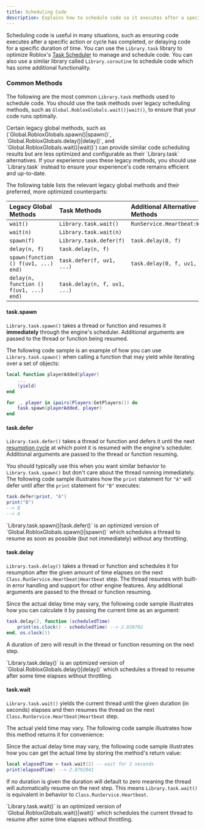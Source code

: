 ```yaml
---
title: Scheduling Code
description: Explains how to schedule code so it executes after a specific action or cycle has completed.
---
```


Scheduling code is useful in many situations, such as ensuring code executes after a specific action or cycle has completed, or delaying code for a specific duration of time. You can use the `Library.task` library to optimize Roblox's [Task Scheduler](../studio/microprofiler/task-scheduler.md) to manage and schedule code. You can also use a similar library called `Library.coroutine` to schedule code which has some additional functionality.

### Common Methods

The following are the most common `Library.task` methods used to schedule code. You should use the task methods over legacy scheduling methods, such as `Global.RobloxGlobals.wait()|wait()`, to ensure that your code runs optimally.

<Alert severity="warning">
Certain legacy global methods, such as (`Global.RobloxGlobals.spawn()|spawn()`, `Global.RobloxGlobals.delay()|delay()`, and `Global.RobloxGlobals.wait()|wait()`) can provide similar code scheduling results but are less optimized and configurable as their `Library.task` alternatives. If your experience uses these legacy methods, you should use `Library.task` instead to ensure your experience's code remains efficient and up-to-date.
</Alert>

The following table lists the relevant legacy global methods and their preferred, more optimized counterparts:

| Legacy Global Methods                   | Task Methods                 | Additional Alternative Methods |
| :-------------------------------------- | :--------------------------- | :----------------------------- |
| `wait()`                                | `Library.task.wait()`        | `RunService.Heartbeat:Wait()`  |
| `wait(n)`                               | `Library.task.wait(n)`       |                                |
| `spawn(f)`                              | `Library.task.defer(f)`      | `task.delay(0, f)`             |
| `delay(n, f)`                           | `task.delay(n, f)`           |                                |
| `spawn(function () f(uv1, ...) end)`    | `task.defer(f, uv1, ...)`    | `task.delay(0, f, uv1, ...)`   |
| `delay(n, function () f(uv1, ...) end)` | `task.delay(n, f, uv1, ...)` |                                |

#### task.spawn

`Library.task.spawn()` takes a thread or function and resumes it **immediately** through the engine's scheduler. Additional arguments are passed to the thread or function being resumed.

The following code sample is an example of how you can use `Library.task.spawn()` when calling a function that may yield while iterating over a set of objects:

```lua
local function playerAdded(player)
    ...
    (yield)
end

for _, player in ipairs(Players:GetPlayers()) do
    task.spawn(playerAdded, player)
end
```

#### task.defer

`Library.task.defer()` takes a thread or function and defers it until the next [resumption cycle](https://devforum.roblox.com/t/beta-deferred-lua-event-handling) at which point it is resumed with the engine's scheduler. Additional arguments are passed to the thread or function resuming.

You should typically use this when you want similar behavior to `Library.task.spawn()` but don't care about the thread running immediately. The following code sample illustrates how the `print` statement for `"A"` will defer until after the `print` statement for `"B"` executes:

```lua
task.defer(print, "A")
print("B")
--> B
--> A
```

<Alert severity="info">
`Library.task.spawn()|task.defer()` is an optimized version of `Global.RobloxGlobals.spawn()|spawn()` which schedules a thread to resume as soon as possible (but not immediately) without any throttling.
</Alert>

#### task.delay

`Library.task.delay()` takes a thread or function and schedules it for resumption after the given amount of time elapses on the next `Class.RunService.Heartbeat|Heartbeat` step. The thread resumes with built-in error handling and support for other engine features. Any additional arguments are passed to the thread or function resuming.

Since the actual delay time may vary, the following code sample illustrates how you can calculate it by passing the current time as an argument:

```lua
task.delay(2, function (scheduledTime)
    print(os.clock() - scheduledTime) --> 2.038702
end, os.clock())
```

A duration of zero will result in the thread or function resuming on the next step.

<Alert severity="info">
`Library.task.delay()` is an optimized version of `Global.RobloxGlobals.delay()|delay()` which schedules a thread to resume after some time elapses without throttling.
</Alert>

#### task.wait

`Library.task.wait()` yields the current thread until the given duration (in seconds) elapses and then resumes the thread on the next `Class.RunService.Heartbeat|Heartbeat` step.

The actual yield time may vary. The following code sample illustrates how this method returns it for convenience:

Since the actual delay time may vary, the following code sample illustrates how you can get the actual time by storing the method's return value:

```lua
local elapsedTime = task.wait(2) -- wait for 2 seconds
print(elapsedTime) --> 2.0792941
```

If no duration is given the duration will default to zero meaning the thread will automatically resume on the next step. This means `Library.task.wait()` is equivalent in behavior to `Class.RunService.Heartbeat`.

<Alert severity="info">
`Library.task.wait()` is an optimized version of `Global.RobloxGlobals.wait()|wait()` which schedules the current thread to resume after some time elapses without throttling.
</Alert>
